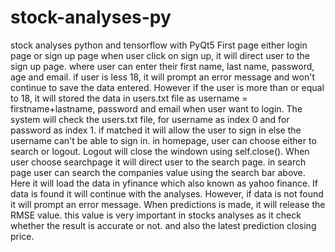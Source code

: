 # stock-analyses-py
stock analyses python and tensorflow with PyQt5
First page
either login page or sign up page
when user click on sign up, it will direct user to the sign up page. where user can enter their first name, last name, password, age and email. if user is less 18, it will prompt an error message and won't continue to save the data entered. However if the user is more than or equal to 18, it will stored the data in users.txt file as username = firstname+lastname, password and email
when user want to login. The system will check the users.txt file, for username as index 0 and for password as index 1. if matched it will allow the user to sign in else the username can't be able to sign in.
in homepage, user can choose either to search or logout. Logout will close the windown using self.close(). When user choose searchpage it will direct user to the search page.
in search page user can search the companies value using the search bar above. Here it will load the data in yfinance which also known as yahoo finance. If data is found it will continue with the analyses. However, if data is not found it will prompt an error message. 
When predictions is made, it will release the RMSE value. this value is very important in stocks analyses as it check whether the result is accurate or not. and also the latest prediction closing price. 
